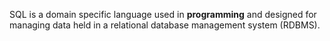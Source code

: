 SQL is a domain specific language used in **programming** and designed for managing data held in a relational database management system (RDBMS).































































    































    















    